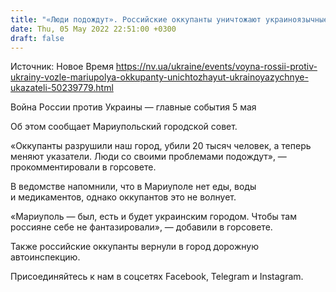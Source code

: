 ```yaml
---
title: "«Люди подождут». Российские оккупанты уничтожают украиноязычные указатели возле Мариуполя"
date: Thu, 05 May 2022 22:51:00 +0300
draft: false
---
```

Источник: Новое Время https://nv.ua/ukraine/events/voyna-rossii-protiv-ukrainy-vozle-mariupolya-okkupanty-unichtozhayut-ukrainoyazychnye-ukazateli-50239779.html


Война России против Украины — главные события 5 мая

 Об этом сообщает Мариупольский городской совет.

«Оккупанты разрушили наш город, убили 20 тысяч человек, а теперь меняют указатели. Люди со своими проблемами подождут», — прокомментировали в горсовете.

В ведомстве напомнили, что в Мариуполе нет еды, воды и медикаментов, однако оккупантов это не волнует.

«Мариуполь — был, есть и будет украинским городом. Чтобы там россияне себе не фантазировали», — добавили в горсовете.

Также российские оккупанты вернули в город дорожную автоинспекцию.

Присоединяйтесь к нам в соцсетях Facebook, Telegram и Instagram.
